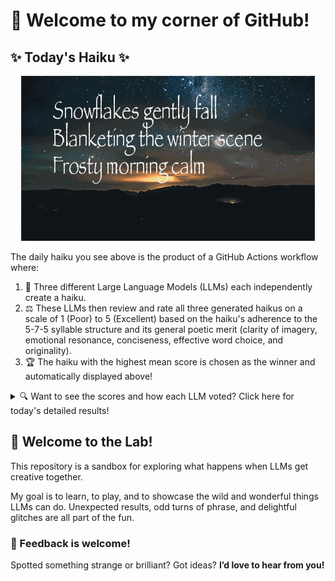 # 👋 Welcome to my corner of GitHub!

## ✨ Today's Haiku ✨

<p align="center">
  <img src="assets/haiku.gif" alt="Hive Mind - AI Collaboration Concept"/>
</p>

The daily haiku you see above is the product of a GitHub Actions workflow where:

1.  🐝 Three different Large Language Models (LLMs) each independently create a haiku.
2.  ⚖️ These LLMs then review and rate all three generated haikus on a scale of 1 (Poor) to 5 (Excellent) based on the haiku's adherence to the 5-7-5 syllable structure and its general poetic merit (clarity of imagery, emotional resonance, conciseness, effective word choice, and originality).
3.  🏆 The haiku with the highest mean score is chosen as the winner and automatically displayed above!

<details>
<summary>🔍 Want to see the scores and how each LLM voted? Click here for today's detailed results!</summary>

<div id="stats_marker"></div>

| Haiku | Generated By | Rated by `Llama 4 Scout` | Rated by `Llama 3.3` | Rated by `Gemma 2:9B` | Mean Score | Status |
| :---------------------------------------------- | :----------- | :----------------- | :---------------- | :----------------- | :--------- | :-------- |
*Golden sunset fades<br><br><br>Ripples on the quiet lake<br><br><br>Summer's gentle kiss* | Llama 4 Scout | 4 / 5 | 4 / 5 | 5 / 5| 4.33 |  |
*Snowflakes gently fall  <br>Blanketing the winter scene  <br>Frosty morning calm* | Llama 3.3 | 5 / 5 | 5 / 5 | 4 / 5| 4.67 | 🏆 Winner |
*Winter's icy breath<br>Paints the window with frost art<br>Silence fills the air* | Gemma 2:9B | 3 / 5 | 3 / 5 | 3 / 5| 3.0 |  |
</details>


## 🧪 Welcome to the Lab!

This repository is a sandbox for exploring what happens when LLMs get creative together. 

My  goal is to learn, to play, and to showcase the wild and wonderful things LLMs can do. Unexpected results, odd turns of phrase, and delightful glitches are all part of the fun.

### 💬 Feedback is welcome!

Spotted something strange or brilliant? Got ideas? **I’d love to hear from you!**